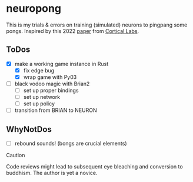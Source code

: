 # neuropong <sup></sup>
This is my trials & errors on training (simulated) neurons to pingpang some pongs. Inspired by this 2022 [paper](https://www.cell.com/neuron/fulltext/S0896-6273(22)00806-6?_returnURL=https%3A%2F%2Flinkinghub.elsevier.com%2Fretrieve%2Fpii%2FS0896627322008066%3Fshowall%3Dtrue) from [Cortical Labs](https://corticallabs.com/).

## ToDos
- [x] make a working game instance in Rust
    - [x] fix edge bug
    - [x] wrap game with Py03 
- [ ] black vodoo magic with Brian2
    - [ ] set up proper bindings
    - [ ] set up network
    - [ ] set up policy 
- [ ] transition from BRIAN to NEURON

## WhyNotDos
- [ ] rebound sounds! (bongs are crucial elements)

> [!CAUTION]
> Code reviews might lead to subsequent eye bleaching and conversion to buddhism. The author is yet a novice.
